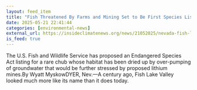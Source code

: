 ```yaml
---
layout: feed_item
title: "Fish Threatened By Farms and Mining Set to Be First Species Listed As Endangered in Second Trump Term"
date: 2025-05-21 22:41:44
categories: [environmental-news]
external_url: https://insideclimatenews.org/news/21052025/nevada-fish-lake-valley-tui-chub-threatened/
is_feed: true
---
```


The U.S. Fish and Wildlife Service has proposed an Endangered Species Act listing for a rare chub whose habitat has been dried up by over-pumping of groundwater that would be further stressed by proposed lithium mines.By Wyatt MyskowDYER, Nev.—A century ago, Fish Lake Valley looked much more like its name than it does today.&nbsp;
